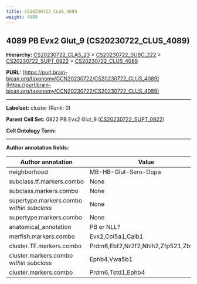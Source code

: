 ```yaml
---
title: CS20230722_CLUS_4089
weight: 4089
---
```

## 4089 PB Evx2 Glut_9 (CS20230722_CLUS_4089)
<b>Hierarchy: </b>
[CS20230722_CLAS_23](../CS20230722_CLAS_23) >
[CS20230722_SUBC_222](../CS20230722_SUBC_222) >
[CS20230722_SUPT_0922](../CS20230722_SUPT_0922) >
[CS20230722_CLUS_4089](../CS20230722_CLUS_4089)

**PURL:** [https://purl.brain-bican.org/taxonomy/CCN20230722/CS20230722_CLUS_4089](https://purl.brain-bican.org/taxonomy/CCN20230722/CS20230722_CLUS_4089)

---


**Labelset:** cluster (Rank: 0)

**Parent Cell Set:** 0922 PB Evx2 Glut_9 ([CS20230722_SUPT_0922](../CS20230722_SUPT_0922))



**Cell Ontology Term:** 

[MARKER GENES.]: #


---

[TRANSFERRED ANNOTATIONS.]: #


[AUTHOR ANNOTATION FIELDS.]: #


**Author annotation fields:**

| Author annotation | Value |
|-------------------|-------|
|neighborhood|MB-HB-Glut-Sero-Dopa|
|subclass.tf.markers.combo|None|
|subclass.markers.combo|None|
|supertype.markers.combo _within subclass_|None|
|supertype.markers.combo|None|
|anatomical_annotation|PB or NLL?|
|merfish.markers.combo|Evx2,Col5a1,Calb1|
|cluster.TF.markers.combo|Prdm6,Ebf2,Nr2f2,Nhlh2,Zfp521,Zbtb7c|
|cluster.markers.combo _within subclass_|Ephb4,Vwa5b1|
|cluster.markers.combo|Prdm6,Tstd1,Ephb4|
